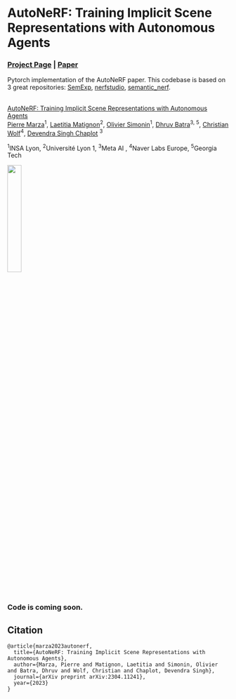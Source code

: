 # AutoNeRF: Training Implicit Scene Representations with Autonomous Agents 
### [Project Page](https://pierremarza.github.io/projects/autonerf/) | [Paper](https://arxiv.org/abs/2304.11241)
Pytorch implementation of the AutoNeRF paper. This codebase is based on 3 great repositories: [SemExp](https://github.com/devendrachaplot/Object-Goal-Navigation), [nerfstudio](https://github.com/nerfstudio-project/nerfstudio), [semantic_nerf](https://github.com/Harry-Zhi/semantic_nerf). <br><br>

[AutoNeRF: Training Implicit Scene Representations with Autonomous Agents](https://arxiv.org/abs/2304.11241)  
 [Pierre Marza](https://pierremarza.github.io/)<sup>1</sup>,
 [Laetitia Matignon](https://perso.liris.cnrs.fr/laetitia.matignon/)<sup>2</sup>,
 [Olivier Simonin](http://perso.citi-lab.fr/osimonin/)<sup>1</sup>,
 [Dhruv Batra](https://faculty.cc.gatech.edu/~dbatra/)<sup>3, 5</sup>,
 [Christian Wolf](https://chriswolfvision.github.io/www/)<sup>4</sup>,
 [Devendra Singh Chaplot](https://devendrachaplot.github.io/) <sup>3</sup><br>
 
 <sup>1</sup>INSA Lyon, <sup>2</sup>Université Lyon 1, <sup>3</sup>Meta AI , <sup>4</sup>Naver Labs Europe, <sup>5</sup>Georgia Tech <br>

<img src='images/graphical_abstract.png' width="25%" height="25%"/>



### Code is coming soon.


## Citation
```
@article{marza2023autonerf,
  title={AutoNeRF: Training Implicit Scene Representations with Autonomous Agents},
  author={Marza, Pierre and Matignon, Laetitia and Simonin, Olivier and Batra, Dhruv and Wolf, Christian and Chaplot, Devendra Singh},
  journal={arXiv preprint arXiv:2304.11241},
  year={2023}
}
```
